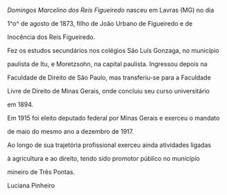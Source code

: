 

*Domingos Marcelino dos Reis Figueiredo* nasceu em Lavras (MG) no dia

1^o^ de agosto de 1873, filho de João Urbano de Figueiredo e de

Inocência dos Reis Figueiredo.



Fez os estudos secundários nos colégios São Luís Gonzaga, no município

paulista de Itu, e Moretzsohn, na capital paulista. Ingressou depois na

Faculdade de Direito de São Paulo, mas transferiu-se para a Faculdade

Livre de Direito de Minas Gerais, onde concluiu seu curso universitário

em 1894.



Em 1915 foi eleito deputado federal por Minas Gerais e exerceu o mandato

de maio do mesmo ano a dezembro de 1917.



Ao longo de sua trajetória profissional exerceu ainda atividades ligadas

à agricultura e ao direito, tendo sido promotor público no município

mineiro de Três Pontas.



Luciana Pinheiro



